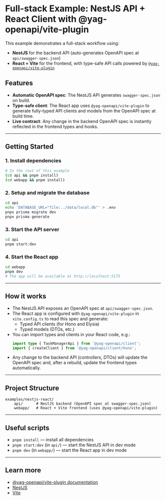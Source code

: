 # Full-stack Example: NestJS API + React Client with @yag-openapi/vite-plugin

This example demonstrates a full-stack workflow using:
- **NestJS** for the backend API (auto-generates OpenAPI spec at `api/swagger-spec.json`)
- **React + Vite** for the frontend, with type-safe API calls powered by [`@yag-openapi/vite-plugin`](https://www.npmjs.com/package/@yag-openapi/vite-plugin)

## Features

- **Automatic OpenAPI spec**: The NestJS API generates `swagger-spec.json` on build.
- **Type-safe client**: The React app uses `@yag-openapi/vite-plugin` to generate fully-typed API clients and models from the OpenAPI spec at build time.
- **Live contract**: Any change in the backend OpenAPI spec is instantly reflected in the frontend types and hooks.

---

## Getting Started

### 1. Install dependencies

```bash
# In the root of this example
(cd api && pnpm install)
(cd webapp && pnpm install)
```

### 2. Setup and migrate the database

```bash
cd api
echo 'DATABASE_URL="file:../data/local.db"' > .env
pnpx prisma migrate dev
pnpx prisma generate
```

### 3. Start the API server

```bash
cd api
pnpm start:dev
```

### 4. Start the React app

```bash
cd webapp
pnpm dev
# The app will be available at http://localhost:5173
```

---

## How it works

- The NestJS API exposes an OpenAPI spec at `api/swagger-spec.json`.
- The React app is configured with `@yag-openapi/vite-plugin` in `vite.config.ts` to read this spec and generate:
	- Typed API clients (for Hono and Elysia)
	- Typed models (DTOs, etc.)
- You can import types and clients in your React code, e.g.:
	```ts
	import type { TaskManagerApi } from '@yag-openapi/client';
	import { createClient } from '@yag-openapi/client/hono';
	```
- Any change to the backend API (controllers, DTOs) will update the OpenAPI spec and, after a rebuild, update the frontend types automatically.

---

## Project Structure

```
examples/nestjs-react/
	api/      # NestJS backend (OpenAPI spec at swagger-spec.json)
	webapp/   # React + Vite frontend (uses @yag-openapi/vite-plugin)
```

---

## Useful scripts

- `pnpm install` — install all dependencies
- `pnpm start:dev` (in `api/`) — start the NestJS API in dev mode
- `pnpm dev` (in `webapp/`) — start the React app in dev mode

---

## Learn more

- [@yag-openapi/vite-plugin documentation](https://github.com/karerckor/yag-openapi)
- [NestJS](https://nestjs.com/)
- [Vite](https://vitejs.dev/)
